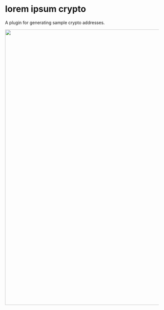 # lorem ipsum crypto

A plugin for generating sample crypto addresses.

<img src="https://user-images.githubusercontent.com/631020/120268700-ee494300-c26b-11eb-8c0e-2bd257474441.gif" width="900px" height="auto" />
